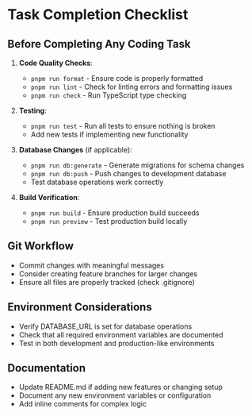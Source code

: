 # Task Completion Checklist

## Before Completing Any Coding Task
1. **Code Quality Checks**:
   - `pnpm run format` - Ensure code is properly formatted
   - `pnpm run lint` - Check for linting errors and formatting issues
   - `pnpm run check` - Run TypeScript type checking

2. **Testing**:
   - `pnpm run test` - Run all tests to ensure nothing is broken
   - Add new tests if implementing new functionality

3. **Database Changes** (if applicable):
   - `pnpm run db:generate` - Generate migrations for schema changes
   - `pnpm run db:push` - Push changes to development database
   - Test database operations work correctly

4. **Build Verification**:
   - `pnpm run build` - Ensure production build succeeds
   - `pnpm run preview` - Test production build locally

## Git Workflow
- Commit changes with meaningful messages
- Consider creating feature branches for larger changes
- Ensure all files are properly tracked (check .gitignore)

## Environment Considerations
- Verify DATABASE_URL is set for database operations
- Check that all required environment variables are documented
- Test in both development and production-like environments

## Documentation
- Update README.md if adding new features or changing setup
- Document any new environment variables or configuration
- Add inline comments for complex logic